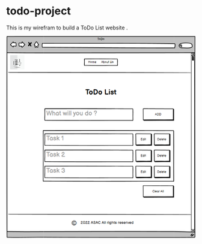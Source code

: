 # todo-project

This is my wirefram to build a ToDo List website .

![ToDo-List](./assets/index-ToDo-List.png)